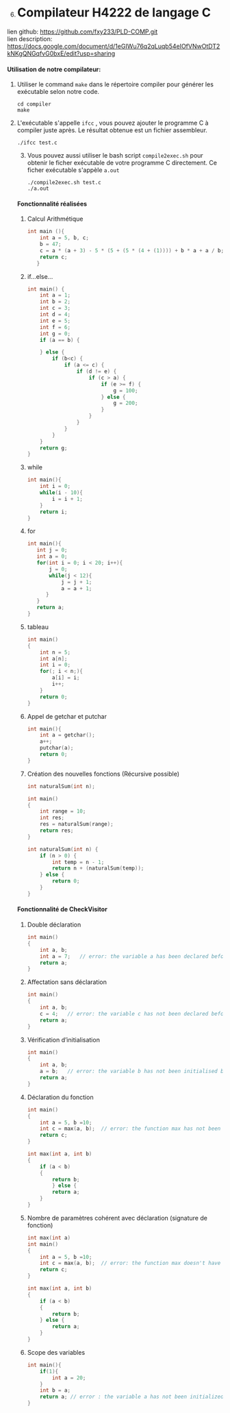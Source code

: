 6. # Compilateur H4222 de langage C
lien github: https://github.com/fxy233/PLD-COMP.git     
lien description: https://docs.google.com/document/d/1eGIWu76q2qLuqb54eIOfVNwOtDT2kNKgQNGqfvG0bxE/edit?usp=sharing       

   #### Utilisation de notre compilateur:
   
   1. Utiliser le command `make` dans le répertoire compiler pour générer les exécutable selon notre code.
   
      ```shell
      cd compiler
      make
      ```
   
2. L'exécutable s'appelle ```ifcc``` , vous pouvez ajouter le programme C à compiler juste après. Le résultat obtenue est un fichier assembleur.
   
      ```shell
      ./ifcc test.c
      ```
   
   3. Vous pouvez aussi utiliser le bash script `compile2exec.sh` pour obtenir le ficher exécutable de votre programme C directement. Ce ficher exécutable s'appèle `a.out`
   
      ```
      ./compile2exec.sh test.c
      ./a.out
      ```
   #### Fonctionnalité réalisées 
   
   1. Calcul Arithmétique
   
      ```c
      int main (){
          int a = 5, b, c;
          b = 47;
          c = a * (a + 3) - 5 * (5 + (5 * (4 + (1)))) + b * a + a / b;
          return c;
         }
      ```
   
   2. if...else...
   
      ```c
      int main() {
          int a = 1;
          int b = 2;
          int c = 3;
          int d = 4;
          int e = 5;
          int f = 6;
          int g = 0;
          if (a == b) {
      
          } else {
              if (b<c) {
                  if (a <= c) {
                      if (d != e) {
                          if (c > a) {
                              if (e >= f) {
                                  g = 100;
                              } else {
                                  g = 200;
                              }
                          }
                      }
                  }
              }
          }
          return g;
      }
      ```
   
   3. while
   
      ```c
      int main(){
          int i = 0;
          while(i - 10){
              i = i + 1;
          }
          return i;
      }
      ```
   
   4. for
   
      ```c
      int main(){
         int j = 0;
         int a = 0;
         for(int i = 0; i < 20; i++){
             j = 0;
             while(j < 12){
                 j = j + 1;
                 a = a + 1;
            }
         }
         return a;
      }
      ```
   
   5. tableau
   
      ```c
      int main()
      {
          int n = 5;
          int a[n];
          int i = 0;
          for(; i < n;){
              a[i] = i;
              i++;
          }
          return 0;
      }
      ```
   
   6. Appel de getchar et putchar
   
      ```c
      int main(){
          int a = getchar();
          a++;
          putchar(a);
          return 0;
      }
      ```
   
      
   
   7. Création des nouvelles fonctions (Récursive possible)
   
      ```c
      int naturalSum(int n);
      
      int main()
      {
          int range = 10;
          int res;
          res = naturalSum(range);
          return res;
      }
      
      int naturalSum(int n) {
          if (n > 0) {
              int temp = n - 1;
              return n + (naturalSum(temp));
          } else {
              return 0;
          }
      }
      ```
   
      
   
   #### Fonctionnalité de CheckVisitor
   
   1. Double déclaration
   
      ```c
      int main()
      {
          int a, b;
          int a = 7;   // error: the variable a has been declared before !
          return a;
      }
      ```
   
   2. Affectation sans déclaration
   
      ```c
      int main()
      {
          int a, b;
          c = 4;   // error: the variable c has not been declared before !
          return a;
      }
      ```
   
   3. Vérification d’initialisation
   
      ```c
      int main()
      {
          int a, b;
          a = b;   // error: the variable b has not been initialised before !
          return a;
      }
      ```
   
   4. Déclaration du fonction
   
      ```c
      int main()
      {
          int a = 5, b =10;
          int c = max(a, b);  // error: the function max has not been declared before !
          return c;
      }
      
      int max(int a, int b)
      {
          if (a < b)
          {
              return b;
              } else {
              return a;
          }
      }
      ```
   
   5. Nombre de paramètres cohérent avec déclaration (signature de fonction) 
   
      ```c
      int max(int a)
      int main()
      {
          int a = 5, b =10;
          int c = max(a, b);  // error: the function max doesn't have the same signature as declaration before !
          return c;
      }
      
      int max(int a, int b)
      {
          if (a < b)
          {
              return b;
          } else {
              return a;
          }
      }
      ```
   
   6. Scope des variables
   
      ```c
      int main(){
          if(1){
              int a = 20;
          }
          int b = a;
          return a;	// error : the variable a has not been initialized !
      }
      ```
   
      
